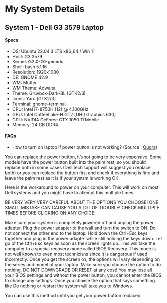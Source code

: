 # My System Details
## System 1 - Dell G3 3579 Laptop 
#### Specs  
- OS: Ubuntu 22.04.3 LTS x86_64 / Win 11
- Host: G3 3579 
- Kernel: 6.2.0-26-generic   
- Shell: bash 5.1.16 
- Resolution: 1920x1080 
- DE: GNOME 42.9 
- WM: Mutter 
- WM Theme: Adwaita 
- Theme: Gruvbox-Dark-BL [GTK2/3]
- Icons: Yaru [GTK2/3] 
- Terminal: gnome-terminal 
- CPU: Intel i7-8750H (12) @ 4.100GHz 
- GPU: Intel CoffeeLake-H GT2 [UHD Graphics 630] 
- GPU: NVIDIA GeForce GTX 1050 Ti Mobile 
- Memory: 24 GB DDR4 

#### FAQs
- How to turn on laptop if power button is not working? (Source : [Quora](https://www.quora.com/My-Dell-G3-3590-wont-turn-on-when-I-press-the-power-button-Nothing-happens-the-keyboard-doesnt-light-up-and-the-laptop-doesnt-start-What-should-I-do))

You can replace the power button, it’s not going to be very expensive. Some models have the power button built into the palm rest, so you should replace both in some cases (Dell tech support will suggest you replace both) or you can replace the button first and check if everything is fine and leave the palm rest as it is if your system is working OK.

Here is the workaround to power on your computer. This will work on most Dell systems and you might have to attempt this multiple times.

BE VERY VERY VERY CAREFUL ABOUT THE OPTIONS YOU CHOOSE! ONE SMALL MISTAKE CAN CAUSE YOU A LOT OF TROUBLE! CHECK MULTIPLE TIMES BEFORE CLICKING ON ANY CHOICE!

Make sure your system is completely powered off and unplug the power adapter. Plug the power adapter to the wall and turn the switch to ON. Do not connect the other end to the laptop. Hold down the Ctrl+Esc keys together and plug in the power adapter while still holding the keys down. Let go of the Ctrl+Esc keys as soon as the screen lights up. This will take the computer to a special recovery mode called BIOS Recovery. This mode is not well known to even most technicians since it is dangerous if used incorrectly. Once you get the screen on, the options will vary depending on the series and model of your laptop. Make sure you choose the option to do nothing. DO NOT DOWNGRADE OR RESET at any cost! You may lose all your BIOS settings and without the power button, you cannot enter the BIOS to change any settings. Once you choose the option that says something like Do nothing or restart the system will take you to Windows.

You can use this method until you get your power button replaced.
